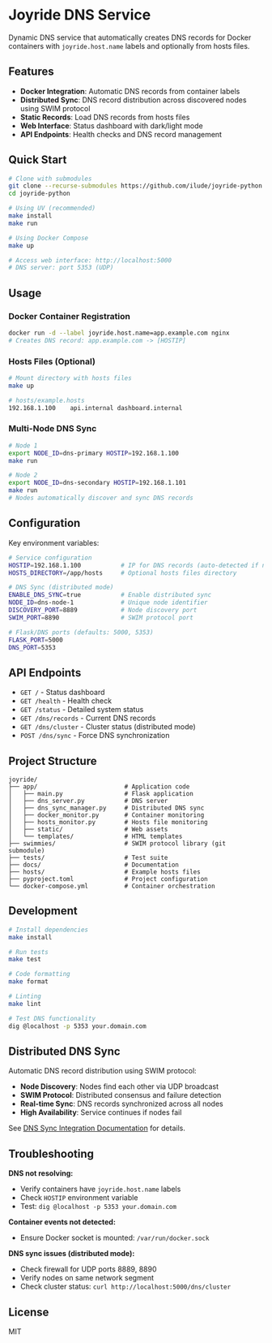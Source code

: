 # Joyride DNS Service

Dynamic DNS service that automatically creates DNS records for Docker containers with `joyride.host.name` labels and optionally from hosts files.

## Features

- **Docker Integration**: Automatic DNS records from container labels
- **Distributed Sync**: DNS record distribution across discovered nodes using SWIM protocol  
- **Static Records**: Load DNS records from hosts files
- **Web Interface**: Status dashboard with dark/light mode
- **API Endpoints**: Health checks and DNS record management

## Quick Start

```bash
# Clone with submodules
git clone --recurse-submodules https://github.com/ilude/joyride-python.git
cd joyride-python

# Using UV (recommended)
make install
make run

# Using Docker Compose
make up

# Access web interface: http://localhost:5000
# DNS server: port 5353 (UDP)
```

## Usage

### Docker Container Registration
```bash
docker run -d --label joyride.host.name=app.example.com nginx
# Creates DNS record: app.example.com -> [HOSTIP]
```

### Hosts Files (Optional)
```bash
# Mount directory with hosts files
make up

# hosts/example.hosts
192.168.1.100    api.internal dashboard.internal
```

### Multi-Node DNS Sync
```bash
# Node 1
export NODE_ID=dns-primary HOSTIP=192.168.1.100
make run

# Node 2  
export NODE_ID=dns-secondary HOSTIP=192.168.1.101
make run
# Nodes automatically discover and sync DNS records
```

## Configuration

Key environment variables:

```bash
# Service configuration
HOSTIP=192.168.1.100           # IP for DNS records (auto-detected if not set)
HOSTS_DIRECTORY=/app/hosts     # Optional hosts files directory

# DNS Sync (distributed mode)
ENABLE_DNS_SYNC=true           # Enable distributed sync
NODE_ID=dns-node-1             # Unique node identifier
DISCOVERY_PORT=8889            # Node discovery port
SWIM_PORT=8890                 # SWIM protocol port

# Flask/DNS ports (defaults: 5000, 5353)
FLASK_PORT=5000
DNS_PORT=5353
```

## API Endpoints

- `GET /` - Status dashboard
- `GET /health` - Health check
- `GET /status` - Detailed system status  
- `GET /dns/records` - Current DNS records
- `GET /dns/cluster` - Cluster status (distributed mode)
- `POST /dns/sync` - Force DNS synchronization

## Project Structure

```
joyride/
├── app/                        # Application code
│   ├── main.py                 # Flask application
│   ├── dns_server.py           # DNS server
│   ├── dns_sync_manager.py     # Distributed DNS sync
│   ├── docker_monitor.py       # Container monitoring
│   ├── hosts_monitor.py        # Hosts file monitoring
│   ├── static/                 # Web assets
│   └── templates/              # HTML templates
├── swimmies/                   # SWIM protocol library (git submodule)
├── tests/                      # Test suite
├── docs/                       # Documentation
├── hosts/                      # Example hosts files
├── pyproject.toml              # Project configuration
└── docker-compose.yml          # Container orchestration
```

## Development

```bash
# Install dependencies
make install

# Run tests
make test

# Code formatting
make format

# Linting
make lint

# Test DNS functionality
dig @localhost -p 5353 your.domain.com
```

## Distributed DNS Sync

Automatic DNS record distribution using SWIM protocol:

- **Node Discovery**: Nodes find each other via UDP broadcast
- **SWIM Protocol**: Distributed consensus and failure detection
- **Real-time Sync**: DNS records synchronized across all nodes
- **High Availability**: Service continues if nodes fail

See [DNS Sync Integration Documentation](docs/DNS_SYNC_INTEGRATION.md) for details.

## Troubleshooting

**DNS not resolving:**
- Verify containers have `joyride.host.name` labels
- Check `HOSTIP` environment variable
- Test: `dig @localhost -p 5353 your.domain.com`

**Container events not detected:**
- Ensure Docker socket is mounted: `/var/run/docker.sock`

**DNS sync issues (distributed mode):**
- Check firewall for UDP ports 8889, 8890
- Verify nodes on same network segment
- Check cluster status: `curl http://localhost:5000/dns/cluster`

## License

MIT
